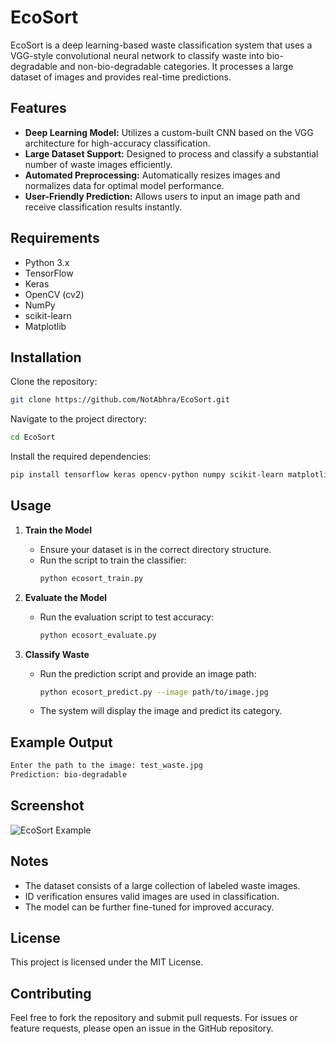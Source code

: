 # EcoSort
EcoSort is a deep learning-based waste classification system that uses a VGG-style convolutional neural network to classify waste into bio-degradable and non-bio-degradable categories. It processes a large dataset of images and provides real-time predictions.

## Features
- **Deep Learning Model:** Utilizes a custom-built CNN based on the VGG architecture for high-accuracy classification.
- **Large Dataset Support:** Designed to process and classify a substantial number of waste images efficiently.
- **Automated Preprocessing:** Automatically resizes images and normalizes data for optimal model performance.
- **User-Friendly Prediction:** Allows users to input an image path and receive classification results instantly.

## Requirements
- Python 3.x
- TensorFlow
- Keras
- OpenCV (cv2)
- NumPy
- scikit-learn
- Matplotlib

## Installation
Clone the repository:
```sh
git clone https://github.com/NotAbhra/EcoSort.git
```

Navigate to the project directory:
```sh
cd EcoSort
```

Install the required dependencies:
```sh
pip install tensorflow keras opencv-python numpy scikit-learn matplotlib
```

## Usage
1. **Train the Model**
   - Ensure your dataset is in the correct directory structure.
   - Run the script to train the classifier:
     ```sh
     python ecosort_train.py
     ```

2. **Evaluate the Model**
   - Run the evaluation script to test accuracy:
     ```sh
     python ecosort_evaluate.py
     ```

3. **Classify Waste**
   - Run the prediction script and provide an image path:
     ```sh
     python ecosort_predict.py --image path/to/image.jpg
     ```
   - The system will display the image and predict its category.

## Example Output
```sh
Enter the path to the image: test_waste.jpg
Prediction: bio-degradable
```

## Screenshot
![EcoSort Example](https://github.com/user-attachments/assets/78127b49-63f4-4b4c-907b-7abd8f243f02)

## Notes
- The dataset consists of a large collection of labeled waste images.
- ID verification ensures valid images are used in classification.
- The model can be further fine-tuned for improved accuracy.

## License
This project is licensed under the MIT License.

## Contributing
Feel free to fork the repository and submit pull requests. For issues or feature requests, please open an issue in the GitHub repository.

